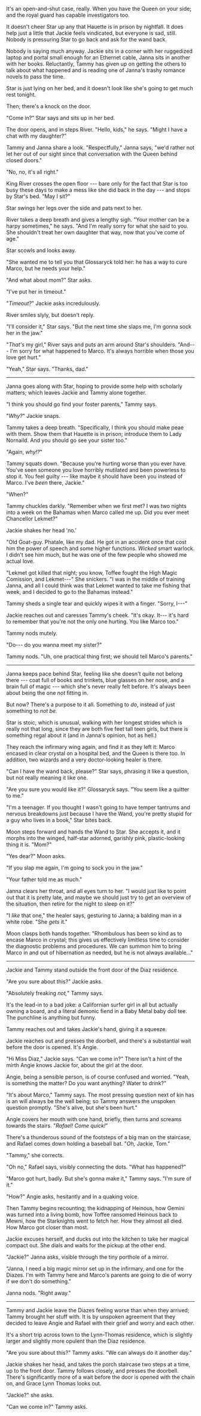 It's an open-and-shut case, really. When you have the Queen on your
side; and the royal guard has capable investigators too.

It doesn't cheer Star up any that Hauette is in prison by nightfall. It
does help just a little that Jackie feels vindicated, but everyone is sad,
still. Nobody is pressuring Star to go back and ask for the wand back.

Nobody is saying much anyway. Jackie sits in a corner with her ruggedized
laptop and portal small enough for an Ethernet cable, Janna sits in another
with her books. Reluctantly, Tammy has given up on getting the others to
talk about what happened and is reading one of Janna's trashy romance novels
to pass the time.

Star is just lying on her bed, and it doesn't look like she's going to get much
rest tonight.

Then; there's a knock on the door.

"Come in?" Star says and sits up in her bed.

The door opens, and in steps River. "Hello, kids," he says. "Might I have a chat with
my daughter?"

Tammy and Janna share a look. "Respectfully," Janna says, "we'd rather not let her
out of our sight since that conversation with the Queen behind closed doors."

"No, no, it's all right."

King River crosses the open floor --- bare only for the fact that Star is too
busy these days to make a mess like she did back in the day --- and stops by Star's bed.
"May I sit?"

Star swings her legs over the side and pats next to her.

River takes a deep breath and gives a lengthy sigh. "Your mother can be a harpy sometimes,"
he says. "And I'm really sorry for what she said to you. She shouldn't treat her own daughter
that way, now that you've come of age."

Star scowls and looks away.

"She wanted me to tell you that Glossaryck told her: he has a way to cure Marco, but he
needs your help."

"And what about mom?" Star asks.

"I've put her in timeout."

"_Timeout?_" Jackie asks incredulously.

River smiles slyly, but doesn't reply.

"I'll consider it," Star says. "But the next time she slaps me, I'm gonna sock her in the jaw."

"_That's_ my girl," River says and puts an arm around Star's shoulders. "And--- I'm sorry
for what happened to Marco. It's always horrible when those you love get hurt."

"Yeah," Star says. "Thanks, dad."

----

Janna goes along with Star, hoping to provide some help with scholarly matters; which leaves
Jackie and Tammy alone together.

"I think you should go find your foster parents," Tammy says.

"_Why?_" Jackie snaps.

Tammy takes a deep breath. "Specifically, I think you should make peae with them. Show them
that Hauette is in prison; introduce them to Lady Nornaild. And you should go see your sister too."

"Again, _why!?_"

Tammy squats down. "Because you're hurting worse than you ever have. You've seen someone you love
horribly mutilated and been powerless to stop it. You feel guilty --- like maybe it should have
been you instead of Marco. I've _been_ there, Jackie."

"When?"

Tammy chuckles darkly. "Remember when we first met? I was two nights into a week on the Bahamas
when Marco called me up. Did you ever meet Chancellor Lekmet?"

Jackie shakes her head 'no.'

"Old Goat-guy. Phatale, like my dad. He got in an accident once that cost him the power of speech
and some higher functions. _Wicked_ smart warlock. I didn't see him much, but he was one of the few
people who showed me actual love.

"Lekmet got killed that night; you know, Toffee fought the High Magic Comission, and Lekmet---" She snickers.
"I was in the middle of training Janna, and all I could think was that Lekmet wanted to take
me fishing that week, and I decided to go to the Bahamas instead."

Tammy sheds a single tear and quickly wipes it with a finger. "Sorry, I---"

Jackie reaches out and caresses Tammy's cheek. "It's okay. It--- it's hard to remember that
you're not the only one hurting. You like Marco too."

Tammy nods mutely.

"Do--- do you wanna meet my sister?"

Tammy nods. "Uh, one practical thing first; we should tell Marco's parents."

----

Janna keeps pace behind Star, feeling like she doesn't quite not belong there ---
coat full of books and trinkets, blue glasses on her nose,
and a brain full of magic --- which she's never really felt before. It's always
been about being the one _not_ fitting in.

But now? There's a purpose to it all. Something to _do_, instead of just something 
to _not be._

Star is stoic, which is unusual, walking with her longest strides which is really not
that long, since they are both five feet tall teen girls, but there is something regal
about it (and in Janna's opinion, hot as hell.)

They reach the infirmary wing again, and find it as they left it: Marco encased in
clear crystal on a hospital bed, and the Queen is there too. In addition, two wizards
and a very doctor-looking healer is there.

"Can I have the wand back, please?" Star says, phrasing it like a question, but not
really meaning it like one.

"Are you sure you would like it?" Glossaryck says. "You seem like a quitter to me."

"I'm a teenager. If you thought I wasn't going to have temper tantrums and nervous
breakdowns just because I have the Wand, you're pretty stupid for a guy who lives
in a book," Star bites back.

Moon steps forward and hands the Wand to Star. She accepts it, and it morphs into
the winged, half-star adorned, garishly pink, plastic-looking thing it is. "Mom?"

"Yes dear?" Moon asks.

"If you slap me again, I'm going to sock you in the jaw."

"Your father told me as much."

Janna clears her throat, and all eyes turn to her. "I would just like to point out
that it is pretty late, and maybe we should just try to get an overview of the
situation, then retire for the night to sleep on it?"

"I _like_ that one," the healer says, gesturing to Janna; a balding man in a white robe. "She _gets_ it."

Moon clasps both hands together. "Rhombulous has been so kind as to encase Marco in
crystal; this gives us effectively limitless time to consider the diagnostic problems
and procedures. We can summon him to bring Marco in and out of hibernation as needed,
but he is not always available..."

---

Jackie and Tammy stand outside the front door of the Diaz residence.

"Are you sure about this?" Jackie asks.

"Absolutely freaking _not,_" Tammy says.

It's the lead-in to a bad joke: a Californian surfer girl in all but actually owning
a board, and a literal demonic fiend in a Baby Metal baby doll tee. The punchline is
anything but funny.

Tammy reaches out and takes Jackie's hand, giving it a squeeze.

Jackie reaches out and presses the doorbell, and there's a substantial wait before
the door is opened. It's Angie.

"Hi Miss Diaz," Jackie says. "Can we come in?" There isn't a hint of the mirth Angie
knows Jackie for, about the girl at the door.

Angie, being a sensible person, is of course
confused and worried. "Yeah, is something the matter? Do you want anything? Water to drink?"

"It's about Marco," Tammy says. The most pressing question next of kin has is an will always
be the well being; so Tammy answers the unspoken question promptly. "She's alive, but she's been hurt."

Angie covers her mouth with one hand, briefly, then turns and screams towards the stairs. "_Rafael!
Come quick!_"

There's a thunderous sound of the footsteps of a big man on the staircase, and Rafael comes down
holding a baseball bat. "_Oh,_ Jackie, Tom."

"Tammy," she corrects.

"Oh no," Rafael says, visibly connecting the dots. "What has happened?"

"Marco got hurt, badly. But she's gonna make it," Tammy says. "I'm sure of it."

"How?" Angie asks, hesitantly and in a quaking voice.

Then Tammy begins recounting; the kidnapping of Heinous, how Gemini was turned into
a living bomb, how Toffee ransomed Heinous back to Mewni, how the Starknights went to
fetch her. How they almost all died. How Marco got closer than most.

Jackie excuses herself, and ducks out into the kitchen to take her magical compact out.
She dials and waits for the pickup at the other end.

"Jackie?" Janna asks, visible through the tiny porthole of a mirror.

"Janna, I need a big magic mirror set up in the infirmary, and one for the Diazes.
I'm with Tammy here and Marco's parents are going to die of worry if we don't 
do something."

Janna nods. "Right away."

----

Tammy and Jackie leave the Diazes feeling worse than when they arrived; Tammy brought her stuff
with. It is by unspoken agreement that they decided to leave Angie and Rafael with their grief and worry
and each other.

It's a short trip across town to the Lynn-Thomas residence, which is slightly larger and slightly
more opulent than the Diaz residence.

"Are you sure about this?" Tammy asks. "We can always do it another day."

Jackie shakes her head, and takes the porch staircase two steps at a time, up to the front door.
Tammy follows closely, and presses the doorbell. There's significantly more of a wait before the door
is opened with the chain on, and Grace Lynn Thomas looks out.

"Jackie?" she asks.

"Can we come in?" Tammy asks.
